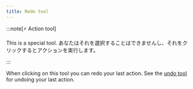 ```yaml
---
title: Redo tool
---
```


:::note[⚡ Action tool]

This is a special tool.
あなたはそれを選択することはできませんし、それをクリックするとアクションを実行します。

:::

When clicking on this tool you can redo your last action.
See the [undo tool](../undo) for undoing your last action.
